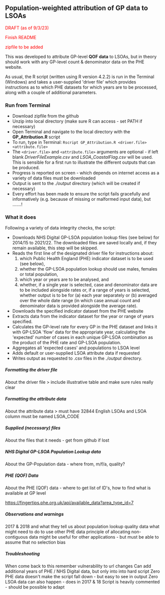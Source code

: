 ## Population-weighted attribution of GP data to LSOAs

 <p style="color:red">DRAFT (as of 9/3/23)</p>
 <p style="color:red">Finish README</p>
 <p style="color:red">zipfile to be added</p>
 
 This was developed to attribute GP-level **QOF data** to LSOAs, but in theory should work with any GP-level count & denominator data on the PHE website.

 As usual, the R script (written using R version 4.2.2) is run in the Terminal (Windows) and takes a user-supplied 'driver file' which provides instructions as to which PHE datasets for which years are to be processed, along with a couple of additional parameters. 

### Run from Terminal
- Download zipfile from the github
- Unzip into local directory (make sure R can access - set PATH if necessary)
- Open Terminal and navigate to the local directory with the **GP_Attribution.R** script
- To run, type in Terminal: `Rscript GP_Attribution.R <driver.file> <attribute.file>`
- The `<driver.file>` and `<attribute.file>` arguments are optional - if left blank *DriverFileExample.csv* and *LSOA_CoastalFlag.csv* will be used.  This is sensible for a first run to illustrate the different outputs that can be produced.
- Progress is reported on screen - which depends on internet access as a variety of data files must be downloaded
- Output is sent to the *./output* directory (which will be created if necessary)
- Every effort has been made to ensure the script fails gracefully and informatively (e.g. because of missing or malformed input data), but .......!

### What it does
Following a variety of data integrity checks, the script:
- Downloads NHS Digital GP-LSOA population lookup files (see below) for 2014/15 to 2021/22. The downloaded files are saved locally and, if they remain available, this step will be skipped.
- Reads the first line of the designated driver file for instructions about:
    1. which Public Health England (PHE) indicator dataset is to be used (see below), 
    2. whether the GP-LSOA population lookup should use males, females or total population, 
    3. which year or years are to be analysed, and 
    4. whether, if a single year is selected, case and denominator data are to be included alongside rates or, if a range of years is selected, whether output is to be for (a) each year separately or (b) averaged over the whole date range (in which case annual count and denominator data is provided alongside the average rate).
- Downloads the specified indicator dataset from the PHE website
- Extracts data from the indicator dataset for the year or range of years specified.
- Calculates the GP-level rate for every GP in the PHE dataset and links it with GP-LSOA 'flow' data for the appropriate year, calculating the 'expected' number of cases in each unique GP-LSOA combination as the product of the PHE rate and GP-LSOA population.
- Aggregates all 'expected cases' and populations to LSOA level
- Adds default or user-supplied LSOA attribute data if requested
- Writes output as requested to .csv files in the *./output* directory.

##### Formatting the driver file
About the driver file  > include illustrative table and make sure rules really clear

##### Formatting the attribute data
About the attribute data > must have 32844 English LSOAs and LSOA column must be named LSOA_CODE

##### Supplied (necessary) files
About the files that it needs - get from github if lost

##### NHS Digital GP-LSOA Population Lookup data
About the GP-Population data - where from, m/f/a, quality?

##### PHE (QOF) Data
About the PHE (QOF) data - where to get list of ID's, how to find what is available at GP level

https://fingertips.phe.org.uk/api/available_data?area_type_id=7

##### Observations and warnings
2017 & 2018 and what they tell us about population lookup quality
data 
what might need to do to use other PHE data
principle of allocating non-contiguous data might be useful for other applications - but must be able to assume that no selection bias

##### Troubleshooting
When come back to this remember vulnerability to url changes
Can add additional years of PHE / NHS Digital data, but only into  into hard script
Zero PHE data doesn't make the script fall down - but easy to see in output
Zero LSOA data can also happen - does in 2017 & 18
Script is heavily commented - should be possible to adapt


